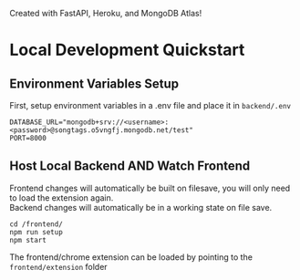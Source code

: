 Created with FastAPI, Heroku, and MongoDB Atlas!

# Local Development Quickstart
## Environment Variables Setup
First, setup environment variables in a .env file and place it in `backend/.env`
```
DATABASE_URL="mongodb+srv://<username>:<password>@songtags.o5vngfj.mongodb.net/test"
PORT=8000
```


## Host Local Backend AND Watch Frontend
Frontend changes will automatically be built on filesave, you will only need to load the extension again.\
Backend changes will automatically be in a working state on file save.
```
cd /frontend/
npm run setup
npm start
```
The frontend/chrome extension can be loaded by pointing to the `frontend/extension` folder


